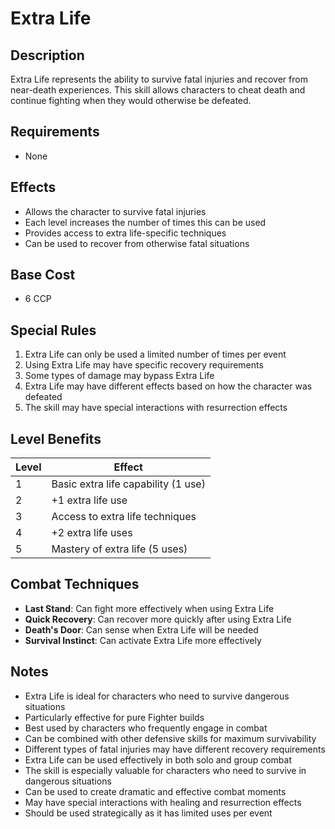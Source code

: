 # Extra Life

## Description
Extra Life represents the ability to survive fatal injuries and recover from near-death experiences. This skill allows characters to cheat death and continue fighting when they would otherwise be defeated.

## Requirements
- None

## Effects
- Allows the character to survive fatal injuries
- Each level increases the number of times this can be used
- Provides access to extra life-specific techniques
- Can be used to recover from otherwise fatal situations

## Base Cost
- 6 CCP

## Special Rules
1. Extra Life can only be used a limited number of times per event
2. Using Extra Life may have specific recovery requirements
3. Some types of damage may bypass Extra Life
4. Extra Life may have different effects based on how the character was defeated
5. The skill may have special interactions with resurrection effects

## Level Benefits
| Level | Effect |
|-------|--------|
| 1 | Basic extra life capability (1 use) |
| 2 | +1 extra life use |
| 3 | Access to extra life techniques |
| 4 | +2 extra life uses |
| 5 | Mastery of extra life (5 uses) |

## Combat Techniques
- **Last Stand**: Can fight more effectively when using Extra Life
- **Quick Recovery**: Can recover more quickly after using Extra Life
- **Death's Door**: Can sense when Extra Life will be needed
- **Survival Instinct**: Can activate Extra Life more effectively

## Notes
- Extra Life is ideal for characters who need to survive dangerous situations
- Particularly effective for pure Fighter builds
- Best used by characters who frequently engage in combat
- Can be combined with other defensive skills for maximum survivability
- Different types of fatal injuries may have different recovery requirements
- Extra Life can be used effectively in both solo and group combat
- The skill is especially valuable for characters who need to survive in dangerous situations
- Can be used to create dramatic and effective combat moments
- May have special interactions with healing and resurrection effects
- Should be used strategically as it has limited uses per event 